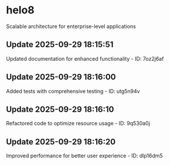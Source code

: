 # helo8
Scalable architecture for enterprise-level applications

## Update 2025-09-29 18:15:51
Updated documentation for enhanced functionality - ID: 7oz2j6af


## Update 2025-09-29 18:16:00
Added tests with comprehensive testing - ID: utg5n94v


## Update 2025-09-29 18:16:10
Refactored code to optimize resource usage - ID: 9q530a0j


## Update 2025-09-29 18:16:20
Improved performance for better user experience - ID: dlp16dm5

